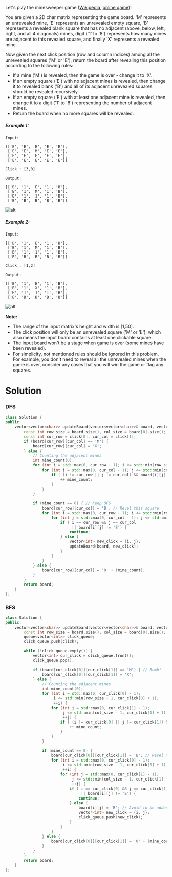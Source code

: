 Let's play the minesweeper game ([Wikipedia](https://en.wikipedia.org/wiki/Minesweeper_(video_game)), [online game](http://minesweeperonline.com/))!

You are given a 2D char matrix representing the game board. 'M' represents an unrevealed mine, 'E' represents an unrevealed empty square, 'B' represents a revealed blank square that has no adjacent (above, below, left, right, and all 4 diagonals) mines, digit ('1' to '8') represents how many mines are adjacent to this revealed square, and finally 'X' represents a revealed mine.

Now given the next click position (row and column indices) among all the unrevealed squares ('M' or 'E'), return the board after revealing this position according to the following rules:

* If a mine ('M') is revealed, then the game is over - change it to 'X'.  
* If an empty square ('E') with no adjacent mines is revealed, then change it to revealed blank ('B') and all of its adjacent unrevealed squares should be revealed recursively.  
* If an empty square ('E') with at least one adjacent mine is revealed, then change it to a digit ('1' to '8') representing the number of adjacent mines.  
* Return the board when no more squares will be revealed.  

##### Example 1:

```
Input: 

[['E', 'E', 'E', 'E', 'E'],
 ['E', 'E', 'M', 'E', 'E'],
 ['E', 'E', 'E', 'E', 'E'],
 ['E', 'E', 'E', 'E', 'E']]

Click : [3,0]

Output: 

[['B', '1', 'E', '1', 'B'],
 ['B', '1', 'M', '1', 'B'],
 ['B', '1', '1', '1', 'B'],
 ['B', 'B', 'B', 'B', 'B']]
 ```
 ![alt](https://leetcode.com/static/images/problemset/minesweeper_example_1.png)
 
##### Example 2:

```
Input: 

[['B', '1', 'E', '1', 'B'],
 ['B', '1', 'M', '1', 'B'],
 ['B', '1', '1', '1', 'B'],
 ['B', 'B', 'B', 'B', 'B']]

Click : [1,2]

Output: 

[['B', '1', 'E', '1', 'B'],
 ['B', '1', 'X', '1', 'B'],
 ['B', '1', '1', '1', 'B'],
 ['B', 'B', 'B', 'B', 'B']]
 ```
 
 ![alt](https://leetcode.com/static/images/problemset/minesweeper_example_2.png)
 
__Note:__

* The range of the input matrix's height and width is [1,50].  
* The click position will only be an unrevealed square ('M' or 'E'), which also means the input board contains at least one clickable square.  
* The input board won't be a stage when game is over (some mines have been revealed).  
* For simplicity, not mentioned rules should be ignored in this problem. For example, you don't need to reveal all the unrevealed mines when the game is over, consider any cases that you will win the game or flag any squares.  
 
# Solution
 
### DFS
 
```cpp
class Solution {
public:
    vector<vector<char>> updateBoard(vector<vector<char>>& board, vector<int>& click) {
        const int row_size = board.size(), col_size = board[0].size();
        const int cur_row = click[0], cur_col = click[1];
        if (board[cur_row][cur_col] == 'M') {
            board[cur_row][cur_col] = 'X';
        } else {
            // Counting the adjacent mines
            int mine_count(0);
            for (int i = std::max(0, cur_row - 1); i <= std::min(row_size - 1, cur_row + 1); ++i) {
                for (int j = std::max(0, cur_col - 1); j <= std::min(col_size - 1, cur_col + 1); ++j) {
                    if ( (i != cur_row || j != cur_col) && board[i][j] == 'M') {
                        ++ mine_count;
                    }
                }
            }
            
            if (mine_count == 0) { // Keep DFS
                board[cur_row][cur_col] = 'B'; // Revel this square
                for (int i = std::max(0, cur_row - 1); i <= std::min(row_size - 1, cur_row + 1); ++i) {
                    for (int j = std::max(0, cur_col - 1); j <= std::min(col_size - 1, cur_col + 1); ++j) {
                        if ( i == cur_row && j == cur_col
                             || board[i][j] != 'E') {
                            continue;
                        } else {
                            vector<int> new_click = {i, j};
                            updateBoard(board, new_click);
                        }
                    }
                }
            } else {
                board[cur_row][cur_col] = '0' + (mine_count);
            }
        }
        return board;
    }
};

```

### BFS

```cpp
class Solution {
public:
    vector<vector<char>> updateBoard(vector<vector<char>>& board, vector<int>& click) {
        const int row_size = board.size(), col_size = board[0].size();
        queue<vector<int>> click_queue;
        click_queue.push(click);

        while (!click_queue.empty()) {
            vector<int> cur_click = click_queue.front();
            click_queue.pop();

            if (board[cur_click[0]][cur_click[1]] == 'M') { // Bomb!
                board[cur_click[0]][cur_click[1]] = 'X';
            } else {
                // Counting the adjacent mines
                int mine_count(0);
                for (int i = std::max(0, cur_click[0] - 1); 
                     i <= std::min(row_size - 1, cur_click[0] + 1); 
                     ++i) {
                    for (int j = std::max(0, cur_click[1] - 1); 
                         j <= std::min(col_size - 1, cur_click[1] + 1); 
                         ++j) {
                        if ( (i != cur_click[0] || j != cur_click[1]) && board[i][j] == 'M') {
                            ++ mine_count;
                        }
                    }
                }

                if (mine_count == 0) {
                    board[cur_click[0]][cur_click[1]] = 'B'; // Revel this square
                    for (int i = std::max(0, cur_click[0] - 1); 
                         i <= std::min(row_size - 1, cur_click[0] + 1); 
                         ++i) {
                        for (int j = std::max(0, cur_click[1] - 1); 
                             j <= std::min(col_size - 1, cur_click[1] + 1); 
                             ++j) {
                            if ( i == cur_click[0] && j == cur_click[1]
                                 || board[i][j] != 'E') {
                                continue;
                            } else {
                                board[i][j] = 'B'; // Avoid to be added to BFS queue again.
                                vector<int> new_click = {i, j};
                                click_queue.push(new_click);
                            }
                        }
                    }
                } else {
                    board[cur_click[0]][cur_click[1]] = '0' + (mine_count);
                }
            }
        }
        return board;
    }
};
```
 
